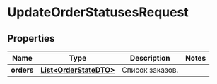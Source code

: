 

# UpdateOrderStatusesRequest

## Properties

Name | Type | Description | Notes
------------ | ------------- | ------------- | -------------
**orders** | [**List&lt;OrderStateDTO&gt;**](OrderStateDTO.md) | Список заказов. | 




